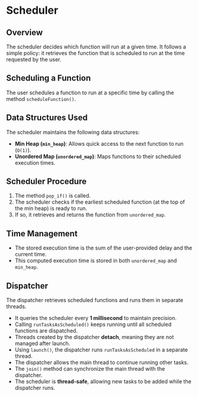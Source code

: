 # Scheduler

## Overview
The scheduler decides which function will run at a given time. It follows a simple policy: it retrieves the function that is scheduled to run at the time requested by the user.

## Scheduling a Function
The user schedules a function to run at a specific time by calling the method `scheduleFunction()`.

## Data Structures Used
The scheduler maintains the following data structures:

- **Min Heap (`min_heap`)**: Allows quick access to the next function to run (`O(1)`).
- **Unordered Map (`unordered_map`)**: Maps functions to their scheduled execution times.

## Scheduler Procedure
1. The method `pop_if()` is called.
2. The scheduler checks if the earliest scheduled function (at the top of the min heap) is ready to run.
3. If so, it retrieves and returns the function from `unordered_map`.

## Time Management
- The stored execution time is the sum of the user-provided delay and the current time.
- This computed execution time is stored in both `unordered_map` and `min_heap`.

## Dispatcher
The dispatcher retrieves scheduled functions and runs them in separate threads.

- It queries the scheduler every **1 millisecond** to maintain precision.
- Calling `runTasksAsScheduled()` keeps running until all scheduled functions are dispatched.
- Threads created by the dispatcher **detach**, meaning they are not managed after launch.
- Using `launch()`, the dispatcher runs `runTasksAsScheduled` in a separate thread.
- The dispatcher allows the main thread to continue running other tasks.
- The `join()` method can synchronize the main thread with the dispatcher.
- The scheduler is **thread-safe**, allowing new tasks to be added while the dispatcher runs.

